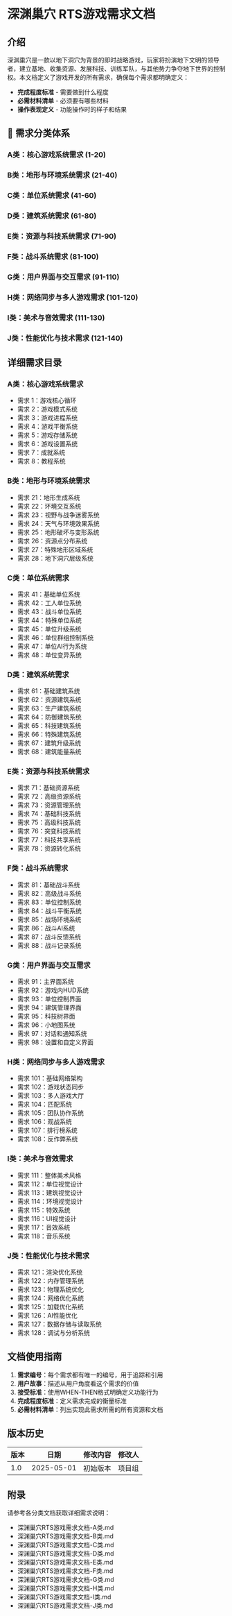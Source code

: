 # 深渊巢穴 RTS游戏需求文档

## 介绍

深渊巢穴是一款以地下洞穴为背景的即时战略游戏，玩家将扮演地下文明的领导者，建立基地、收集资源、发展科技、训练军队，与其他势力争夺地下世界的控制权。本文档定义了游戏开发的所有需求，确保每个需求都明确定义：
- **完成程度标准** - 需要做到什么程度
- **必需材料清单** - 必须要有哪些材料
- **操作表现定义** - 功能操作时的样子和结果

## 🎯 需求分类体系

### A类：核心游戏系统需求 (1-20)
### B类：地形与环境系统需求 (21-40) 
### C类：单位系统需求 (41-60)
### D类：建筑系统需求 (61-80)
### E类：资源与科技系统需求 (71-90)
### F类：战斗系统需求 (81-100)
### G类：用户界面与交互需求 (91-110)
### H类：网络同步与多人游戏需求 (101-120)
### I类：美术与音效需求 (111-130)
### J类：性能优化与技术需求 (121-140)

## 详细需求目录

### A类：核心游戏系统需求
- 需求 1：游戏核心循环
- 需求 2：游戏模式系统
- 需求 3：游戏进程系统
- 需求 4：游戏平衡系统
- 需求 5：游戏存储系统
- 需求 6：游戏设置系统
- 需求 7：成就系统
- 需求 8：教程系统

### B类：地形与环境系统需求
- 需求 21：地形生成系统
- 需求 22：环境交互系统
- 需求 23：视野与战争迷雾系统
- 需求 24：天气与环境效果系统
- 需求 25：地形破坏与变形系统
- 需求 26：资源点分布系统
- 需求 27：特殊地形区域系统
- 需求 28：地下洞穴层级系统

### C类：单位系统需求
- 需求 41：基础单位系统
- 需求 42：工人单位系统
- 需求 43：战斗单位系统
- 需求 44：特殊单位系统
- 需求 45：单位升级系统
- 需求 46：单位群组控制系统
- 需求 47：单位AI行为系统
- 需求 48：单位变异系统

### D类：建筑系统需求
- 需求 61：基础建筑系统
- 需求 62：资源建筑系统
- 需求 63：生产建筑系统
- 需求 64：防御建筑系统
- 需求 65：科技建筑系统
- 需求 66：特殊建筑系统
- 需求 67：建筑升级系统
- 需求 68：建筑能量系统

### E类：资源与科技系统需求
- 需求 71：基础资源系统
- 需求 72：高级资源系统
- 需求 73：资源管理系统
- 需求 74：基础科技系统
- 需求 75：高级科技系统
- 需求 76：突变科技系统
- 需求 77：科技共享系统
- 需求 78：资源转化系统

### F类：战斗系统需求
- 需求 81：基础战斗系统
- 需求 82：高级战斗系统
- 需求 83：单位控制系统
- 需求 84：战斗平衡系统
- 需求 85：战场环境系统
- 需求 86：战斗AI系统
- 需求 87：战斗反馈系统
- 需求 88：战斗记录系统

### G类：用户界面与交互需求
- 需求 91：主界面系统
- 需求 92：游戏内HUD系统
- 需求 93：单位控制界面
- 需求 94：建筑管理界面
- 需求 95：科技树界面
- 需求 96：小地图系统
- 需求 97：对话和通知系统
- 需求 98：设置和自定义界面

### H类：网络同步与多人游戏需求
- 需求 101：基础网络架构
- 需求 102：游戏状态同步
- 需求 103：多人游戏大厅
- 需求 104：匹配系统
- 需求 105：团队协作系统
- 需求 106：观战系统
- 需求 107：排行榜系统
- 需求 108：反作弊系统

### I类：美术与音效需求
- 需求 111：整体美术风格
- 需求 112：单位视觉设计
- 需求 113：建筑视觉设计
- 需求 114：环境视觉设计
- 需求 115：特效系统
- 需求 116：UI视觉设计
- 需求 117：音效系统
- 需求 118：音乐系统

### J类：性能优化与技术需求
- 需求 121：渲染优化系统
- 需求 122：内存管理系统
- 需求 123：物理系统优化
- 需求 124：网络优化系统
- 需求 125：加载优化系统
- 需求 126：AI性能优化
- 需求 127：数据存储与读取系统
- 需求 128：调试与分析系统

## 文档使用指南

1. **需求编号**：每个需求都有唯一的编号，用于追踪和引用
2. **用户故事**：描述从用户角度看这个需求的价值
3. **接受标准**：使用WHEN-THEN格式明确定义功能行为
4. **完成程度标准**：定义需求完成的衡量标准
5. **必需材料清单**：列出实现此需求所需的所有资源和文档

## 版本历史

| 版本 | 日期 | 修改内容 | 修改人 |
|------|------|----------|--------|
| 1.0 | 2025-05-01 | 初始版本 | 项目组 |

## 附录

请参考各分类文档获取详细需求说明：
- 深渊巢穴RTS游戏需求文档-A类.md
- 深渊巢穴RTS游戏需求文档-B类.md
- 深渊巢穴RTS游戏需求文档-C类.md
- 深渊巢穴RTS游戏需求文档-D类.md
- 深渊巢穴RTS游戏需求文档-E类.md
- 深渊巢穴RTS游戏需求文档-F类.md
- 深渊巢穴RTS游戏需求文档-G类.md
- 深渊巢穴RTS游戏需求文档-H类.md
- 深渊巢穴RTS游戏需求文档-I类.md
- 深渊巢穴RTS游戏需求文档-J类.md